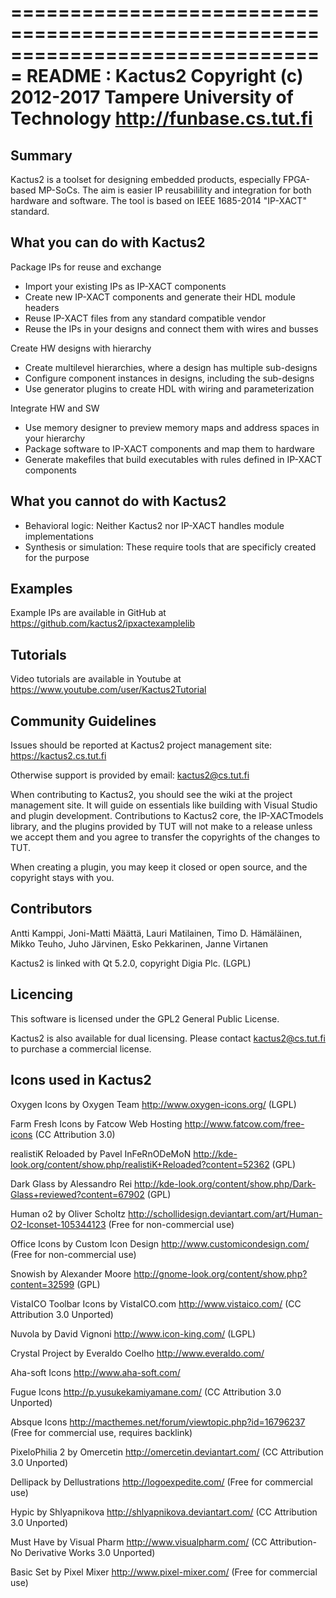 
===============================================================================
                                README : Kactus2
           Copyright (c) 2012-2017 Tampere University of Technology
                            http://funbase.cs.tut.fi
===============================================================================

Summary
----------------------------------------------------

Kactus2 is a toolset for designing embedded products, especially FPGA-based
MP-SoCs. The aim is easier IP reusabilility and integration for both hardware and
software. The tool is based on IEEE 1685-2014 "IP-XACT" standard.

What you can do with Kactus2
----------------------------------------------------

Package IPs for reuse and exchange
 * Import your existing IPs as IP-XACT components
 * Create new IP-XACT components and generate their HDL module headers
 * Reuse IP-XACT files from any standard compatible vendor
 * Reuse the IPs in your designs and connect them with wires and busses

Create HW designs with hierarchy
 * Create multilevel hierarchies, where a design has multiple sub-designs
 * Configure component instances in designs, including the sub-designs
 * Use generator plugins to create HDL with wiring and parameterization

Integrate HW and SW
 * Use memory designer to preview memory maps and address spaces in your hierarchy
 * Package software to IP-XACT components and map them to hardware
 * Generate makefiles that build executables with rules defined in IP-XACT components
 
What you cannot do with Kactus2
----------------------------------------------------
 * Behavioral logic: Neither Kactus2 nor IP-XACT handles module implementations
 * Synthesis or simulation: These require tools that are specificly created for the purpose
 
Examples
----------------------------------------------------

Example IPs are available in GitHub at https://github.com/kactus2/ipxactexamplelib

Tutorials 
----------------------------------------------------

Video tutorials are available in Youtube at https://www.youtube.com/user/Kactus2Tutorial

Community Guidelines 
----------------------------------------------------

Issues should be reported at Kactus2 project management site: https://kactus2.cs.tut.fi

Otherwise support is provided by email: kactus2@cs.tut.fi

When contributing to Kactus2, you should see the wiki at the project management site.
It will guide on essentials like building with Visual Studio and plugin development.
Contributions to Kactus2 core, the IP-XACTmodels library, and the plugins provided by
TUT will not make to a release unless we accept them and you agree to transfer the
copyrights of the changes to TUT.

When creating a plugin, you may keep it closed or open source, and the copyright stays with you. 

Contributors
----------------------------------------------------

Antti Kamppi, Joni-Matti Määttä, Lauri Matilainen, Timo D. Hämäläinen,
Mikko Teuho, Juho Järvinen, Esko Pekkarinen, Janne Virtanen


Kactus2 is linked with Qt 5.2.0, copyright Digia Plc. (LGPL)

Licencing
----------------------------------------------------

This software is licensed under the GPL2 General Public License.

Kactus2 is also available for dual licensing. Please contact kactus2@cs.tut.fi
to purchase a commercial license.


Icons used in Kactus2
----------------------------------------------------

Oxygen Icons by Oxygen Team
http://www.oxygen-icons.org/ (LGPL)

Farm Fresh Icons by Fatcow Web Hosting
http://www.fatcow.com/free-icons (CC Attribution 3.0)

realistiK Reloaded by Pavel InFeRnODeMoN
http://kde-look.org/content/show.php/realistiK+Reloaded?content=52362 (GPL)

Dark Glass by Alessandro Rei
http://kde-look.org/content/show.php/Dark-Glass+reviewed?content=67902 (GPL)

Human o2 by Oliver Scholtz
http://schollidesign.deviantart.com/art/Human-O2-Iconset-105344123
(Free for non-commercial use)

Office Icons by Custom Icon Design
http://www.customicondesign.com/ (Free for non-commercial use)

Snowish by Alexander Moore
http://gnome-look.org/content/show.php?content=32599 (GPL)

VistaICO Toolbar Icons by VistaICO.com
http://www.vistaico.com/ (CC Attribution 3.0 Unported)

Nuvola by David Vignoni
http://www.icon-king.com/ (LGPL)

Crystal Project by Everaldo Coelho
http://www.everaldo.com/

Aha-soft Icons
http://www.aha-soft.com/

Fugue Icons
http://p.yusukekamiyamane.com/ (CC Attribution 3.0 Unported)

Absque Icons
http://macthemes.net/forum/viewtopic.php?id=16796237 (Free for commercial use, requires backlink)

PixeloPhilia 2 by Omercetin
http://omercetin.deviantart.com/ (CC Attribution 3.0 Unported)

Dellipack by Dellustrations
http://logoexpedite.com/ (Free for commercial use)

Hypic by Shlyapnikova
http://shlyapnikova.deviantart.com/ (CC Attribution 3.0 Unported)

Must Have by Visual Pharm
http://www.visualpharm.com/ (CC Attribution-No Derivative Works 3.0 Unported)

Basic Set by Pixel Mixer
http://www.pixel-mixer.com/ (Free for commercial use)
